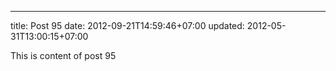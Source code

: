 ---
title: Post 95
date: 2012-09-21T14:59:46+07:00
updated: 2012-05-31T13:00:15+07:00

This is content of post 95